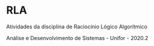 # RLA
Atividades da disciplina de Raciocínio Lógico Algorítmico 

Análise e Desenvolvimento de Sistemas - Unifor - 2020.2
